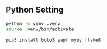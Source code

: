 ## Python Setting

```bash
python -m venv .venv
source .venv/bin/activate

pip3 install boto3 yapf mypy flake8
```
